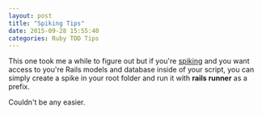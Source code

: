 ```yaml
---
layout: post
title: "Spiking Tips"
date: 2015-09-28 15:55:40
categories: Ruby TDD Tips
---
```


This one took me a while to figure out but if you're [spiking](http://www.extremeprogramming.org/rules/spike.html) and you want access to you're Rails models and database inside of your script, you can simply create a spike in your root folder and run it with **rails runner** as a prefix. 

Couldn't be any easier. 
